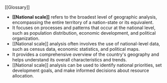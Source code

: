 
[[Glossary]]

- **[[National scale]]** refers to the broadest level of geographic analysis, encompassing the entire territory of a nation-state or its equivalent.
- It focuses on processes and patterns that occur at the national level, such as population distribution, economic development, and political organization.
- [[National scale]] analysis often involves the use of national-level data, such as census data, economic statistics, and political maps.
- It provides a comprehensive overview of the country's geography and helps understand its overall characteristics and trends.
- [[National scale]] analysis can be used to identify national priorities, set development goals, and make informed decisions about resource allocation.